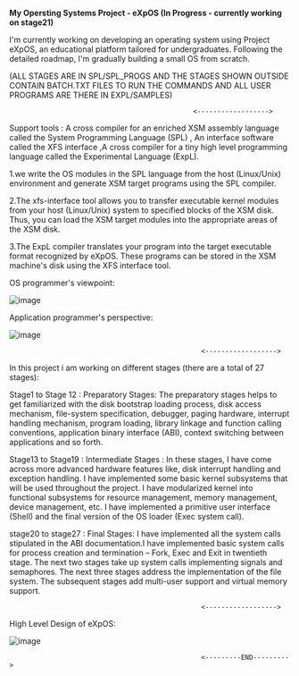 **My Opersting Systems Project - eXpOS (In Progress - currently working on stage21)**

I'm currently working on developing an operating system using Project eXpOS, an educational platform tailored for undergraduates. Following the detailed roadmap, I'm gradually building a small OS from scratch.

(ALL STAGES ARE IN SPL/SPL_PROGS AND THE STAGES SHOWN OUTSIDE CONTAIN BATCH.TXT FILES TO RUN THE COMMANDS AND ALL USER PROGRAMS ARE THERE IN EXPL/SAMPLES)

                                                  <------------------>

                                                                                        
Support tools : A cross compiler for an enriched XSM assembly language called the System Programming Language (SPL)  , An interface software called the XFS interface ,A cross compiler for a tiny high level programming language called the Experimental Language (ExpL).

1.we write the OS modules in the SPL language from the host (Linux/Unix) environment and generate XSM target programs using the SPL compiler.

2.The xfs-interface tool allows you to transfer executable kernel modules from your host (Linux/Unix) system to specified blocks of the XSM disk. Thus, you can load the XSM target modules into the appropriate areas of the XSM disk.

3.The ExpL compiler translates your program into the target executable format recognized by eXpOS. These programs can be stored in the XSM machine's disk using the XFS interface tool.

OS programmer's viewpoint:

  ![image](https://github.com/find-me1/myexpos_os/assets/136995186/3ab90c24-3244-4271-b9dd-a505184bda62)


Application programmer's perspective:

  ![image](https://github.com/find-me1/myexpos_os/assets/136995186/9006a904-a104-449a-9cf5-93b41b6853cb)

                                                    <------------------>
                                                                                         
In this project i am working on different stages (there are a total of 27 stages):

Stage1 to Stage 12 : Preparatory Stages:  The preparatory stages helps to get familiarized with the disk bootstrap loading process, disk access mechanism, file-system specification, debugger, paging hardware, interrupt handling mechanism, program loading, library linkage and function calling conventions, application binary interface (ABI), context switching between applications and so forth.

Stage13 to Stage19 : Intermediate Stages : In these stages, I have come across more advanced hardware features like, disk interrupt handling and exception handling. I have implemented some basic kernel subsystems that will be used throughout the project. I have modularized kernel into functional subsystems for resource management, memory management, device management, etc. I have implemented a primitive user interface (Shell) and the final version of the OS loader (Exec system call).

stage20 to stage27 : Final Stages: I have implemented all the system calls stipulated in the ABI documentation.I have implemented basic system calls for process creation and termination – Fork, Exec and Exit in twentieth stage. The next two stages take up system calls implementing signals and semaphores. The next three stages address the implementation of the file system. The subsequent stages add multi-user support and virtual memory support.

                                                    <------------------>
High Level Design of eXpOS:

  ![image](https://github.com/find-me1/myexpos_os/assets/136995186/d2375e92-5cde-4065-ad21-323a5d5ebe1a)


                                                    <---------END--------->
